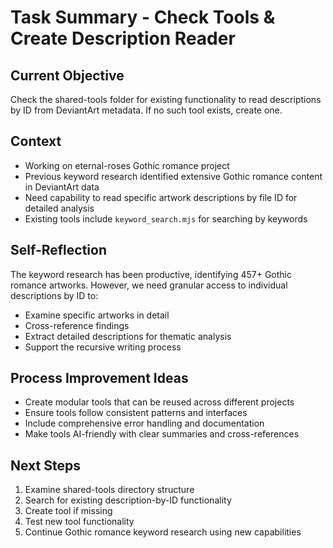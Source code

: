 # Task Summary - Check Tools & Create Description Reader

## Current Objective
Check the shared-tools folder for existing functionality to read descriptions by ID from DeviantArt metadata. If no such tool exists, create one.

## Context
- Working on eternal-roses Gothic romance project
- Previous keyword research identified extensive Gothic romance content in DeviantArt data
- Need capability to read specific artwork descriptions by file ID for detailed analysis
- Existing tools include `keyword_search.mjs` for searching by keywords

## Self-Reflection
The keyword research has been productive, identifying 457+ Gothic romance artworks. However, we need granular access to individual descriptions by ID to:
- Examine specific artworks in detail
- Cross-reference findings
- Extract detailed descriptions for thematic analysis
- Support the recursive writing process

## Process Improvement Ideas
- Create modular tools that can be reused across different projects
- Ensure tools follow consistent patterns and interfaces
- Include comprehensive error handling and documentation
- Make tools AI-friendly with clear summaries and cross-references

## Next Steps
1. Examine shared-tools directory structure
2. Search for existing description-by-ID functionality  
3. Create tool if missing
4. Test new tool functionality
5. Continue Gothic romance keyword research using new capabilities
